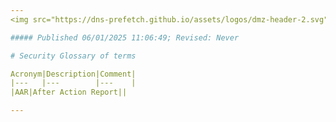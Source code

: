 ```yaml
---
<img src="https://dns-prefetch.github.io/assets/logos/dmz-header-2.svg" width="100%" height="10%">

##### Published 06/01/2025 11:06:49; Revised: Never

# Security Glossary of terms

Acronym|Description|Comment|
|---   |---        |---    |
|AAR|After Action Report||

---
```

